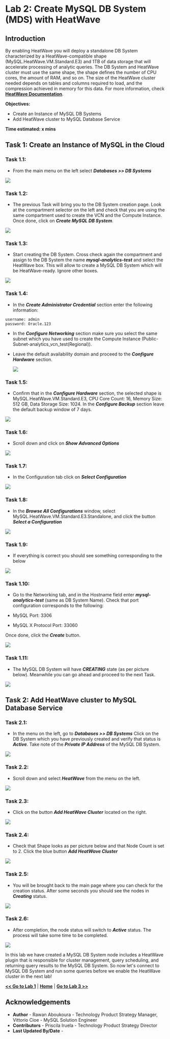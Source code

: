 # Lab 2: Create MySQL DB System (MDS) with HeatWave 

## Introduction

By enabling HeatWave you will deploy a standalone DB System characterized by a HeatWave-compatible shape (MySQL.HeatWave.VM.Standard.E3) and 1TB of data storage that will accelerate processing of analytic queries. The DB System and HeatWave cluster must use the same shape, the shape defines the number of CPU cores, the amount of RAM, and so on. The size of the HeatWave cluster needed depends on tables and columns required to load, and the compression achieved in memory for this data. For more information, check **[HeatWave Documentation](https://docs.oracle.com/en-us/iaas/mysql-database/doc/heatwave1.html#GUID-9401C69A-B379-48EB-B96C-56462C23E4FD)**. 

**Objectives:** 

-  Create an Instance of MySQL DB Systems
-  Add HeatWave cluster to MySQL Database Service


**Time estimated: x mins**

## **Task 1:** Create an Instance of MySQL in the Cloud

### **Task 1.1:**
- From the main menu on the left select _**Databases >> DB Systems**_
  
![](./images/HW17_mds.png)

### **Task 1.2:**
- The previous Task will bring you to the DB System creation page. 
Look at the compartment selector on the left and check that you are using the same compartment used to create the VCN and the Compute Instance. Once done, click on _**Create MySQL DB System**_.

![](./images/HW18_mds.png)

### **Task 1.3:**
- Start creating the DB System. Cross check again the compartment and assign to the DB System the name _**mysql-analytics-test**_ and select the HeatWave box. This will allow to create a MySQL DB System which will be HeatWave-ready. Ignore other boxes.
  
![](./images/HW19_mds.png)

### **Task 1.4:**
- In the _**Create Administrator Credential**_ section enter the following information:
  
```
username: admin
password: Oracle.123
```
- In the _**Configure Networking**_ section make sure you select the same subnet which you have used to create the Compute Instance (Public-Subnet-analytics_vcn_test(Regional)).

- Leave the default availability domain and proceed to the _**Configure Hardware**_ section.
 
  ![](./images/HW20_mds.png)

### **Task 1.5:**
- Confirm that in the _**Configure Hardware**_ section, the selected shape is MySQL.HeatWave.VM.Standard.E3, CPU Core Count: 16, Memory Size: 512 GB, Data Storage Size: 1024.
In the _**Configure Backup**_ section leave the default backup window of 7 days.

![](./images/HW22_mds.png)

### **Task 1.6:**
- Scroll down and click on _**Show Advanced Options**_ 
  
![](./images/HW23_mds.png)

### **Task 1.7:**
- In the Configuration tab click on _**Select Configuration**_ 

![](./images/HW24_mds.png)

### **Task 1.8:**
- In the _**Browse All Configurations**_ window, select MySQL.HeatWave.VM.Standard.E3.Standalone, and click the button _**Select a Configuration**_ 

![](./images/HW25_mds.png)

### **Task 1.9:**
- If everything is correct you should see something corresponding to the below

![](./images/HW26_mds.png)

### **Task 1.10:**
- Go to the Networking tab, and in the Hostname field enter _**mysql-analytics-test**_ (same as DB System Name). 
Check that port configuration corresponds to the following:

- MySQL Port: 3306
- MySQL X Protocol Port: 33060
  
Once done, click the _**Create**_ button.

![](./images/HW27_mds.png)

### **Task 1.11:**
- The MySQL DB System will have _**CREATING**_ state (as per picture below). Meanwhile you can go ahead and proceed to the next Task.
  
![](./images/HW28_mds.png)


## **Task 2:** Add HeatWave cluster to MySQL Database Service


### **Task 2.1:**
- In the menu on the left, go to _**Databases >> DB Systems**_
Click on the DB System which you have previously created and verify that status is _**Active**_.
Take note of the _**Private IP Address**_ of the MySQL DB System.

![](./images/HW29_mds.png)

### **Task 2.2:**
- Scroll down and select _**HeatWave**_ from the menu on the left.
  
![](./images/HW30_hw.png)

### **Task 2.3:**
- Click on the button _**Add HeatWave Cluster**_ located on the right.
  
![](./images/HW31_hw.png)

### **Task 2.4:**
- Check that Shape looks as per picture below and that Node Count is set to 2.
Click the blue button _**Add HeatWave Cluster**_

![](./images/HW32_hw.png)

### **Task 2.5:**
- You will be brought back to the main page where you can check for the creation status. After some seconds you should see the nodes in _**Creating**_ status.
  
![](./images/HW33_hw.png)

### **Task 2.6:**
- After completion, the node status will switch to _**Active**_ status. The process will take some time to be completed. 
  
![](./images/HW34_hw.png)


In this lab we have created a MySQL DB System node includes a HeatWave plugin that is responsible for cluster management, query scheduling, and returning query results to the MySQL DB System. 
So now let's connect to MySQL DB System and run some queries before we enable the HeatWave cluster in the next lab! 

**[<< Go to Lab 1](/infrastructure/infrastructure.md)** | **[Home](../intro.md)** | **[Go to Lab 3 >>](/heatwave/heatwave.md)**

 ## Acknowledgements
- **Author** - Rawan Aboukoura - Technology Product Strategy Manager, Vittorio Cioe - MySQL Solution Engineer
- **Contributors** - Priscila Iruela - Technology Product Strategy Director 
- **Last Updated By/Date** -